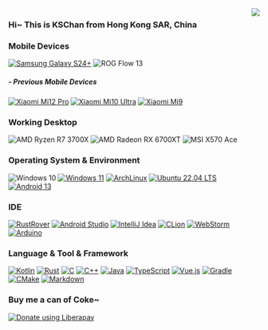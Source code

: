 <img align="right" src="https://github-readme-stats.vercel.app/api?username=1552980358&show_icons=true">

### Hi~ This is KSChan from Hong Kong SAR, China

### Mobile Devices
[![Samsung Galaxy S24+](https://img.shields.io/badge/Galaxy%20S24+-1428A0?style=flat-square&logo=samsung&logoColor=FFF)](https://www.mi.com/mi10ultra)
![ROG Flow 13](https://img.shields.io/badge/Flow%20%2013-FF0029?style=flat-square&logo=republicofgamers&logoColor=FFF)

##### - Previous Mobile Devices
[![Xiaomi Mi12 Pro](https://img.shields.io/badge/Mi%2012%20Pro-FF6900?style=flat-square&logo=xiaomi&logoColor=FFF)](https://www.mi.com/hk/product/xiaomi-12-pro/)
[![Xiaomi Mi10 Ultra](https://img.shields.io/badge/Mi%2010%20Ultra-FF6900?style=flat-square&logo=xiaomi&logoColor=FFF)](https://www.mi.com/mi10ultra)
[![Xiaomi Mi9](https://img.shields.io/badge/Mi%209-FF6900?style=flat-square&logo=xiaomi&logoColor=FFF)](https://www.mi.com/mi10ultra)

### Working Desktop
![AMD Ryzen R7 3700X](https://img.shields.io/badge/AMD%20Ryzen%20R7%203700X-ED1C24?style=flat-square&logo=amd&logoColor=FFF)
![AMD Radeon RX 6700XT](https://img.shields.io/badge/AMD%20Radeon%20RX%206700XT-ED1C24?style=flat-square&logo=amd&logoColor=FFF)
![MSI X570 Ace](https://img.shields.io/badge/MSI%20X570%20Ace-FF0000?style=flat-square&logo=msi&logoColor=FFF)

### Operating System & Environment
![Windows 10](https://img.shields.io/badge/Windows%2010-0096E4?style=flat-square&logo=windows&logoColor=FFF)
[![Windows 11](https://img.shields.io/badge/Windows%2011-00adef?style=flat-square&logo=windows&logoColor=FFF)](https://www.microsoft.com/en-us/windows/windows-11)
[![ArchLinux](https://img.shields.io/badge/ArchLinux-1793D1?style=flat-square&logo=archlinux&logoColor=FFF)](https://archlinux.org/)
[![Ubuntu 22.04 LTS](https://img.shields.io/badge/Ubuntu%2022.04%20LTS-E95420?style=flat-square&logo=ubuntu&logoColor=FFF)](https://ubuntu.com/)
[![Android 13](https://img.shields.io/badge/Android%2013-3ddc84?style=flat-square&logo=android&logoColor=FFF)](https://www.android.com/android-13/)

### IDE
[![RustRover](https://img.shields.io/badge/RustRover-000?style=flat-square&logo=jetbrains&logoColor=FFF)](https://www.jetbrains.com/rust/)
[![Android Studio](https://img.shields.io/badge/Android%20Studio-3DDC84?style=flat-square&logo=androidstudio&logoColor=FFF)](https://developer.android.com/studio)
[![IntelliJ Idea](https://img.shields.io/badge/IntelliJ%20Idea-000?style=flat-square&logo=intellijidea&logoColor=FFF)](https://www.jetbrains.com/idea/)
[![CLion](https://img.shields.io/badge/CLion-000?style=flat-square&logo=clion&logoColor=FFF)](https://www.jetbrains.com/clion/)
[![WebStorm](https://img.shields.io/badge/WebStorm-000?style=flat-square&logo=webstorm&logoColor=FFF)](https://www.jetbrains.com/webstorm/)
[![Arduino](https://img.shields.io/badge/Arduino-00878F?style=flat-square&logo=arduino&logoColor=FFF)](https://www.arduino.cc/)

### Language & Tool & Framework
[![Kotlin](https://img.shields.io/badge/Kotlin-7F52FF?style=flat-square&logo=kotlin&logoColor=FFF)](https://kotlinlang.org/)
[![Rust](https://img.shields.io/badge/Rust-000000?style=flat-square&logo=rust&logoColor=FFF)](https://www.rust-lang.org/)
[![C](https://img.shields.io/badge/C-A8B9CC?style=flat-square&logo=c&logoColor=000)](https://clang.llvm.org/)
[![C++](https://img.shields.io/badge/C++-00599C?style=flat-square&logo=cplusplus&logoColor=FFF)](https://clang.llvm.org/)
[![Java](https://img.shields.io/badge/Java-E11F22?style=flat-square&logo=java&logoColor=FFF)](https://java.com/)
[![TypeScript](https://img.shields.io/badge/TypeScript-3178C6?style=flat-square&logo=typescript&logoColor=FFF)](https://www.typescriptlang.org/)
[![Vue.js](https://img.shields.io/badge/Vue.js-4FC08D?style=flat-square&logo=vuedotjs&logoColor=FFF)](https://vuejs.org/)
[![Gradle](https://img.shields.io/badge/Gradle-02303A?style=flat-square&logo=gradle&logoColor=FFF)](https://gradle.org/)
[![CMake](https://img.shields.io/badge/CMake-064F8C?style=flat-square&logo=cmake&logoColor=FFF)](https://cmake.org/)
[![Markdown](https://img.shields.io/badge/Markdown-000?style=flat-square&logo=markdown&logoColor=FFF)](https://www.markdownguide.org/)

### Buy me a can of Coke~
<noscript><a href="https://liberapay.com/ks.chan/donate"><img alt="Donate using Liberapay" src="https://liberapay.com/assets/widgets/donate.svg"></a></noscript>
